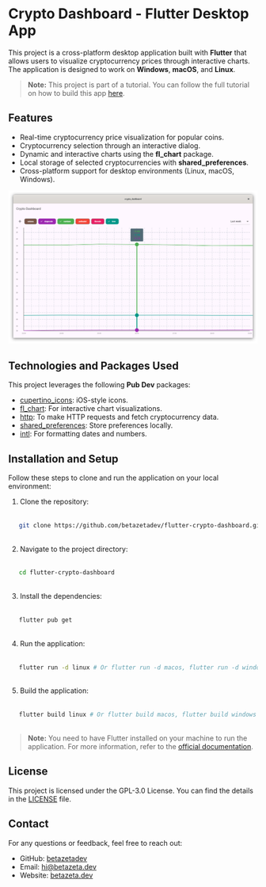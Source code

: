 # Crypto Dashboard - Flutter Desktop App

This project is a cross-platform desktop application built with **Flutter** that allows users to visualize cryptocurrency prices through interactive charts. The application is designed to work on **Windows**, **macOS**, and **Linux**.

> **Note:** This project is part of a tutorial. You can follow the full tutorial on how to build this app [here](https://betazeta.dev/blog/flutter-desktop-libraries).

## Features

- Real-time cryptocurrency price visualization for popular coins.
- Cryptocurrency selection through an interactive dialog.
- Dynamic and interactive charts using the **fl_chart** package.
- Local storage of selected cryptocurrencies with **shared_preferences**.
- Cross-platform support for desktop environments (Linux, macOS, Windows).

![App Screenshot](./Screenshot.png)

## Technologies and Packages Used

This project leverages the following **Pub Dev** packages:

- [cupertino_icons](https://pub.dev/packages/cupertino_icons): iOS-style icons.
- [fl_chart](https://pub.dev/packages/fl_chart): For interactive chart visualizations.
- [http](https://pub.dev/packages/http): To make HTTP requests and fetch cryptocurrency data.
- [shared_preferences](https://pub.dev/packages/shared_preferences): Store preferences locally.
- [intl](https://pub.dev/packages/intl): For formatting dates and numbers.

## Installation and Setup

Follow these steps to clone and run the application on your local environment:

1. Clone the repository:
```bash

   git clone https://github.com/betazetadev/flutter-crypto-dashboard.git
    
```
2. Navigate to the project directory:
```bash

   cd flutter-crypto-dashboard
    
```

3. Install the dependencies:
```bash

   flutter pub get
    
```

4. Run the application:
```bash

   flutter run -d linux # Or flutter run -d macos, flutter run -d windows
    
```

5. Build the application:
```bash

   flutter build linux # Or flutter build macos, flutter build windows
   
```   

> **Note:** You need to have Flutter installed on your machine to run the application. For more information, refer to the [official documentation](https://flutter.dev/docs/get-started/install).


## License

This project is licensed under the GPL-3.0 License. You can find the details in the [LICENSE](LICENSE) file.

## Contact

For any questions or feedback, feel free to reach out:

- GitHub: [betazetadev](https://github.com/betazetadev)
- Email: hi@betazeta.dev
- Website: [betazeta.dev](https://betazeta.dev)
